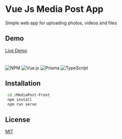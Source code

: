 
# Vue Js Media Post App 

Simple web app for uploading photos, videos and files 


## Demo

[Live Demo](https://astounding-kheer-40bc74.netlify.app/)





 


 #
 

![NPM](https://img.shields.io/badge/NPM-%23000000.svg?style=for-the-badge&logo=npm&logoColor=white)
![Vue.js](https://img.shields.io/badge/vuejs-%2335495e.svg?style=for-the-badge&logo=vuedotjs&logoColor=%234FC08D)
![Prisma](https://img.shields.io/badge/Prisma-3982CE?style=for-the-badge&logo=Prisma&logoColor=white)
![TypeScript](https://img.shields.io/badge/typescript-%23007ACC.svg?style=for-the-badge&logo=typescript&logoColor=white)
## Installation


```bash
 cd /MediaPost-Front
 npm install
 npm run serve
```
    

## License

[MIT](https://choosealicense.com/licenses/mit/)

